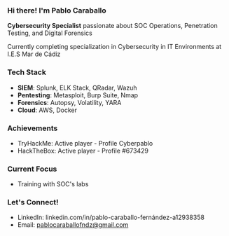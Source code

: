 ### Hi there! I'm Pablo Caraballo 

**Cybersecurity Specialist** passionate about SOC Operations, Penetration Testing, and Digital Forensics

 Currently completing specialization in Cybersecurity in IT Environments at I.E.S Mar de Cádiz

###  Tech Stack
- **SIEM**: Splunk, ELK Stack, QRadar, Wazuh
- **Pentesting**: Metasploit, Burp Suite, Nmap
- **Forensics**: Autopsy, Volatility, YARA
- **Cloud**: AWS, Docker

###  Achievements
-  TryHackMe: Active player - Profile Cyberpablo
-  HackTheBox: Active player - Profile #673429

###  Current Focus
-  Training with SOC's labs

###  Let's Connect!
- LinkedIn: linkedin.com/in/pablo-caraballo-fernández-a12938358
- Email: pablocaraballofndz@gmail.com
